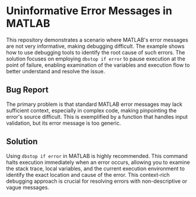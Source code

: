 # Uninformative Error Messages in MATLAB

This repository demonstrates a scenario where MATLAB's error messages are not very informative, making debugging difficult.  The example shows how to use debugging tools to identify the root cause of such errors.  The solution focuses on employing `dbstop if error` to pause execution at the point of failure, enabling examination of the variables and execution flow to better understand and resolve the issue.

## Bug Report
The primary problem is that standard MATLAB error messages may lack sufficient context, especially in complex code, making pinpointing the error's source difficult. This is exemplified by a function that handles input validation, but its error message is too generic.

## Solution
Using `dbstop if error` in MATLAB is highly recommended. This command halts execution immediately when an error occurs, allowing you to examine the stack trace, local variables, and the current execution environment to identify the exact location and cause of the error.  This context-rich debugging approach is crucial for resolving errors with non-descriptive or vague messages. 
